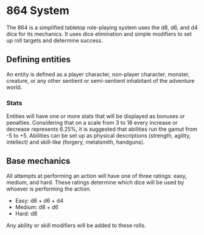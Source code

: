 # 864 System
The 864 is a simplified tabletop role-playing system uses the d8, d6, and d4 dice for its mechanics. It uses dice elimination and simple modifiers to set up roll targets and determine success.

## Defining entities
An entity is defined as a player character, non-player character, monster, creature, or any other sentient or semi-sentient inhabitant of the adventure world.

### Stats
Entities will have one or more stats that will be displayed as bonuses or penalties. Considering that on a scale from 3 to 18 every increase or decrease represents 6.25%, it is suggested that abilities run the gamut from -5 to +5. Abilities can be set up as physical descriptions (strength, agility, intellect) and skill-like (forgery, metalsmith, handguns).

## Base mechanics
All attempts at performing an action will have one of three ratings: easy, medium, and hard. These ratings determine which dice will be used by whoever is performing the action.

* Easy: d8 + d6 + d4
* Medium: d8 + d6
* Hard: d8

Any ability or skill modifiers will be added to these rolls.
